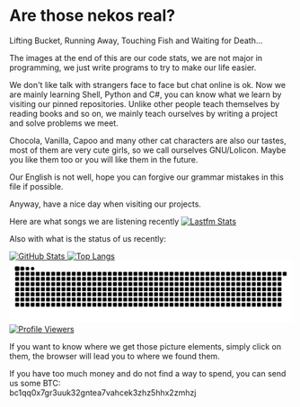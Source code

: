  # Are those nekos real?

Lifting Bucket, Running Away, Touching Fish and Waiting for Death...  

The images at the end of this are our code stats, we are not major in programming, we just write programs to try to make our life easier.

We don't like talk with strangers face to face but chat online is ok. Now we are mainly learning Shell, Python and C#, you can know what we learn by visiting our pinned repositories. Unlike other people teach themselves by reading books and so on, we mainly teach ourselves by writing a project and solve problems we meet.

Chocola, Vanilla, Capoo and many other cat characters are also our tastes, most of them are very cute girls, so we call ourselves GNU/Lolicon. Maybe you like them too or you will like them in the future.

Our English is not well, hope you can forgive our grammar mistakes in this file if possible.

Anyway, have a nice day when visiting our projects.

Here are what songs we are listening recently
<a href="https://github.com/JeffreyCA/lastfm-recently-played-readme">
  <picture>
    <source media="(prefers-color-scheme: dark)" srcset="https://lastfm-recently-played.vercel.app/api?user=zhanghua0&width=800">
    <img alt="Lastfm Stats" src="https://lastfm-recently-played.vercel.app/api?user=zhanghua0&width=800">
  </picture>
</a>
  
Also with what is the status of us recently:

<a href="https://github.com/anuraghazra/github-readme-stats">
  <picture>
    <source media="(prefers-color-scheme: dark)" srcset="https://github-readme-stats.vercel.app/api?username=arenekosreal&theme=dark">
    <img alt="GitHub Stats" src="https://github-readme-stats.vercel.app/api?username=arenekosreal&theme=default">
  </picture>
  <picture>
    <source media="(prefers-color-scheme: dark)" srcset="https://github-readme-stats.vercel.app/api/top-langs/?username=arenekosreal&theme=dark&layout=compact">
    <img alt="Top Langs" src="https://github-readme-stats.vercel.app/api/top-langs/?username=arenekosreal&theme=default&layout=compact">
  </picture>
</a>

<a href="https://github.com/Platane/snk">
  <picture>
    <source media="(prefers-color-scheme: dark)" srcset="https://github.com/arenekosreal/arenekosreal/raw/main/snakes/dark.svg">
    <img alt="GitHub Contributions" src="https://github.com/arenekosreal/arenekosreal/raw/main/snakes/light.svg">
  </picture>
</a>

<a href="https://github.com/antonkomarev/github-profile-views-counter">
  <picture>
    <source media="(prefers-color-scheme: dark)" srcset="https://komarev.com/ghpvc/?username=arenekosreal&color=gray&style=for-the-badge">
    <img alt="Profile Viewers" src="https://komarev.com/ghpvc/?username=arenekosreal&color=brightgreen&style=for-the-badge">
  </picture>
</a>

If you want to know where we get those picture elements, simply click on them, the browser will lead you to where we found them.  

If you have too much money and do not find a way to spend, you can send us some BTC:  
bc1qq0x7gr3uuk32gntea7vahcek3zhz5hhx2zmhzj
